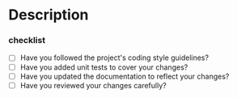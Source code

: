 # Description

<!-- explain the changes -->

### checklist

- [ ] Have you followed the project's coding style guidelines?
- [ ] Have you added unit tests to cover your changes?
- [ ] Have you updated the documentation to reflect your changes?
- [ ] Have you reviewed your changes carefully?
